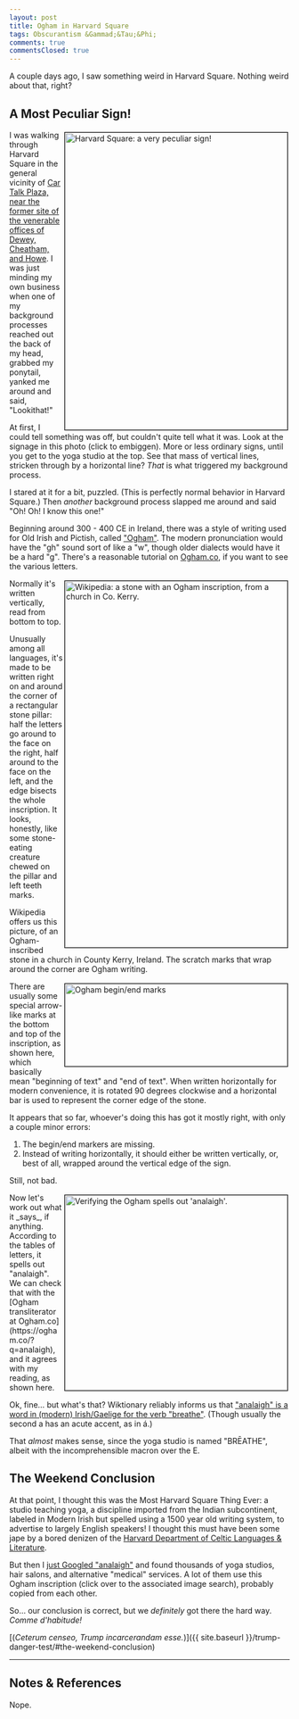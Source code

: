 ```yaml
---
layout: post
title: Ogham in Harvard Square
tags: Obscurantism &Gammad;&Tau;&Phi;
comments: true
commentsClosed: true
---
```


A couple days ago, I saw something weird in Harvard Square.  Nothing weird about that, right?  


## A Most Peculiar Sign!  

<a href="{{ site.baseurl }}/images/2024-10-05-ogham-harvard-square.jpg"><img src="{{ site.baseurl }}/images/2024-10-05-ogham-harvard-square-thumb.jpg" width="400" height="533" alt="Harvard Square: a very peculiar sign!" title="Harvard Square: a very peculiar sign!" style="float: right; margin: 3px 3px 3px 3px; border: 1px solid #000000;"></a>
I was walking through Harvard Square in the general vicinity of
[Car Talk Plaza, near the former site of the venerable offices of Dewey, Cheatham, and Howe](https://www.atlasobscura.com/places/thomas-magliozzi-plaque).
I was just minding my own business when one of my background processes reached out the
back of my head, grabbed my ponytail, yanked me around and said, "Lookithat!"  

At first, I could tell something was off, but couldn't quite tell what it was.  Look at
the signage in this photo (click to embiggen).  More or less ordinary signs, until you get
to the yoga studio at the top.  See that mass of vertical lines, stricken through by a
horizontal line?  _That_ is what triggered my background process.  

I stared at it for a bit, puzzled.  (This is perfectly normal behavior in Harvard Square.)
Then _another_ background process slapped me around and said "Oh!  Oh!  I know this one!"  

Beginning around 300 - 400 CE in Ireland, there was a style of writing used for Old Irish
and Pictish, called ["Ogham"](https://en.wikipedia.org/wiki/Ogham).  The modern
pronunciation would have the "gh" sound sort of like a "w", though older dialects would
have it be a hard "g".  There's a reasonable tutorial on
[Ogham.co](https://ogham.co/ogham-alphabet/), if you want to see the various letters.  

<a href="{{ site.baseurl }}/images/2024-10-05-ogham-harvard-square-Ogham_Stone_Rathass_Church_Tralee_Kerry.jpg"><img src="{{ site.baseurl }}/images/2024-10-05-ogham-harvard-square-Ogham_Stone_Rathass_Church_Tralee_Kerry-thumb.jpg" width="400" height="657" alt="Wikipedia: a stone with an Ogham inscription, from a church in Co. Kerry." title="Wikipedia: a stone with an Ogham inscription, from a church in Co. Kerry." style="float: right; margin: 3px 3px 3px 3px; border: 1px solid #000000;"></a>
Normally it's written vertically, read from bottom to top.  

Unusually among all languages, it's made to be written right on and around the corner of a
rectangular stone pillar: half the letters go around to the face on the right, half around
to the face on the left, and the edge bisects the whole inscription.  It looks, honestly,
like some stone-eating creature chewed on the pillar and left teeth marks.  

Wikipedia offers us this picture, of an Ogham-inscribed stone in a church in County Kerry,
Ireland.  The scratch marks that wrap around the corner are Ogham writing.  

<img src="{{ site.baseurl }}/images/2024-10-05-ogham-harvard-square-begin-end.jpg" width="400" height="148" alt="Ogham begin/end marks" title="Ogham begin/end marks" style="float: right; margin: 3px 3px 3px 3px; border: 1px solid #000000;">
There are usually some special arrow-like marks at the bottom and top of the inscription, as shown
here, which basically mean "beginning of text" and "end of text". When written
horizontally for modern convenience, it is rotated 90 degrees clockwise and a horizontal
bar is used to represent the corner edge of the stone.  

It appears that so far, whoever's doing this has got it mostly right, with only a couple
minor errors:  
1. The begin/end markers are missing.  
2. Instead of writing horizontally, it should either be written vertically, or, best of all,
   wrapped around the vertical edge of the sign.  

Still, not bad.  

<img src="{{ site.baseurl }}/images/2024-10-05-ogham-harvard-square-analaigh.jpg" width="400" height="350" alt="Verifying the Ogham spells out 'analaigh'." title="Verifying the Ogham spells out 'analaigh'." style="float: right; margin: 3px 3px 3px 3px; border: 1px solid #000000;">
Now let's work out what it _says_, if anything.  According to the tables of letters, it
spells out "analaigh".  We can check that with the
[Ogham transliterator at Ogham.co](https://ogham.co/?q=analaigh), and it agrees with my
reading, as shown here.  

Ok, fine&hellip; but what's that?  Wiktionary reliably informs us that
["analaigh" is a word in (modern) Irish/Gaelige for the verb "breathe"](https://en.wiktionary.org/wiki/an%C3%A1laigh).
(Though usually the second a has an acute accent, as in &aacute;.)  

That _almost_ makes sense, since the yoga studio is named "BR&Emacr;ATHE", albeit with
the incomprehensible macron over the E.  


## The Weekend Conclusion  

At that point, I thought this was the Most Harvard Square Thing Ever: a studio teaching
yoga, a discipline imported from the Indian subcontinent, labeled in Modern Irish but
spelled using a 1500 year old writing system, to advertise to largely English
speakers!  I thought this must have been some jape by a bored denizen of the
[Harvard Department of Celtic Languages &amp; Literature](https://celtic.fas.harvard.edu/).  

But then I [just Googled "analaigh"](https://www.google.com/search?q=analaigh) and found
thousands of yoga studios, hair salons, and alternative "medical" services.  A lot of
them use this Ogham inscription (click over to the associated image search), probably
copied from each other.  

So&hellip; our conclusion is correct, but we _definitely_ got there the hard way.
_Comme d'habitude!_  

[(_Ceterum censeo, Trump incarcerandam esse._)]({{ site.baseurl }}/trump-danger-test/#the-weekend-conclusion)  

---

## Notes &amp; References  

<!--
<sup id="fn1a">[[1]](#fn1)</sup>

<a id="fn1">1</a>: ***, ["***"](***), *** DOI: [***](***). [↩](#fn1a)  

<a href="{{ site.baseurl }}/images/***">
  <img src="{{ site.baseurl }}/images/***" width="400" height="***" alt="***" title="***" style="float: right; margin: 3px 3px 3px 3px; border: 1px solid #000000;">
</a>

<a href="***">
  <img src="{{ site.baseurl }}/images/***" width="550" height="***" alt="***" title="***" style="margin: 3px 3px 3px 3px; border: 1px solid #000000;">
</a>

<iframe width="400" height="224" src="***" allow="accelerometer; encrypted-media; gyroscope; picture-in-picture" allowfullscreen style="float: right; margin: 3px 3px 3px 3px; border: 1px solid #000000;"></iframe>
-->

Nope.  
